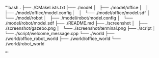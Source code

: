 '''bash
.
├── ./CMakeLists.txt
├── ./model
│   ├── ./model/office
│   │   ├── ./model/office/model.config
│   │   └── ./model/office/model.sdf
│   └── ./model/robot
│       ├── ./model/robot/model.config
│       └── ./model/robot/model.sdf
├── ./README.md
├── ./screenshot
│   ├── ./screenshot/gazebo.png
│   └── ./screenshot/terminal.png
├── ./script
│   └── ./script/welcome_message.cpp
└── ./world
    ├── ./world/office_robot_world
    ├── ./world/office_world
    └── ./world/robot_world

'''
